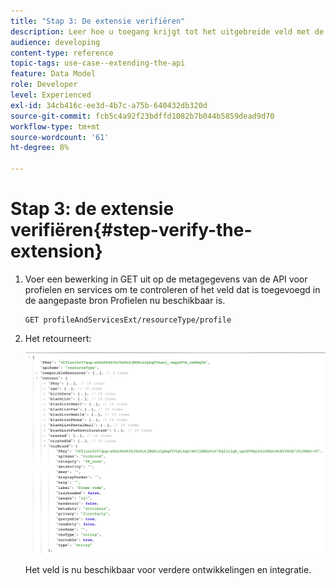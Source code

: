 ```yaml
---
title: "Stap 3: De extensie verifiëren"
description: Leer hoe u toegang krijgt tot het uitgebreide veld met de rest-API.
audience: developing
content-type: reference
topic-tags: use-case--extending-the-api
feature: Data Model
role: Developer
level: Experienced
exl-id: 34cb416c-ee3d-4b7c-a75b-640432db320d
source-git-commit: fcb5c4a92f23bdffd1082b7b044b5859dead9d70
workflow-type: tm+mt
source-wordcount: '61'
ht-degree: 8%

---
```


# Stap 3: de extensie verifiëren{#step-verify-the-extension}

1. Voer een bewerking in GET uit op de metagegevens van de API voor profielen en services om te controleren of het veld dat is toegevoegd in de aangepaste bron Profielen nu beschikbaar is.

   ```
   GET profileAndServicesExt/resourceType/profile
   ```

1. Het retourneert:

   ![](assets/extendpandsapiview.png)

   Het veld is nu beschikbaar voor verdere ontwikkelingen en integratie.
